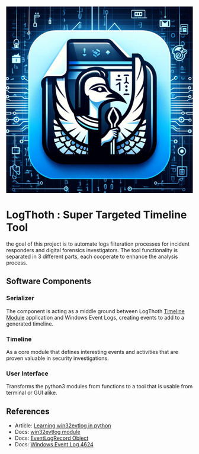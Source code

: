 ![some kickass logo](https://github.com/Ng00m4lDhuhr/LogThoth/blob/main/Logo.png?raw=true)
# LogThoth : Super Targeted Timeline Tool
the goal of this project is to automate logs filteration processes for incident responders and digital forensics investigators. The tool functionality is separated in 3 different parts, each cooperate to enhance the analysis process.

## Software Components
### Serializer
The component is acting as a middle ground between LogThoth [Timeline Module](https://learn.microsoft.com/en-us/windows/security/threat-protection/auditing/event-4624) application and Windows Event Logs, creating events to add to a generated timeline. 
### Timeline
As a core module that defines interesting events and activities that are proven valuable in security investigations.
### User Interface
Transforms the python3 modules from functions to a tool that is usable from terminal or GUI alike.

References
---
* Article: [Learning win32evtlog in python](https://ph20eow.gitbook.io/tech-stuff/silketw/learning-win32evtlog-in-python)
* Docs: [win32evtlog module](https://timgolden.me.uk/pywin32-docs/win32evtlog.html)
* Docs: [EventLogRecord Object](https://timgolden.me.uk/pywin32-docs/PyEventLogRecord.html)
* Docs: [Windows Event Log 4624](https://learn.microsoft.com/en-us/windows/security/threat-protection/auditing/event-4624)

